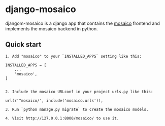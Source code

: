 # django-mosaico

djangom-mosaico is a django app that contains the
[mosaico](http://mosaico.io) frontend and implements the mosaico backend
in python.


## Quick start

    1. Add "mosaico" to your `INSTALLED_APPS` setting like this:

    INSTALLED_APPS = [
        ...
        'mosaico',
    ]


    2. Include the mosaico URLconf in your project urls.py like this:

    url(r'^mosaico/', include('mosaico.urls')),

    3. Run `python manage.py migrate` to create the mosaico models.

    4. Visit http://127.0.0.1:8000/mosaico/ to use it.
